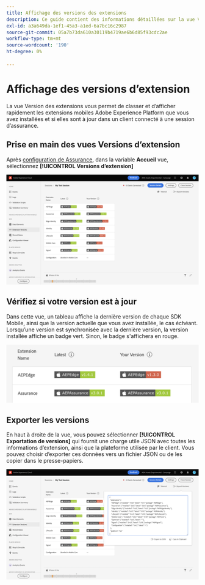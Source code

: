 ```yaml
---
title: Affichage des versions des extensions
description: Ce guide contient des informations détaillées sur la vue Versions des extensions dans Adobe Experience Platform Assurance.
exl-id: a3a649da-1ef1-45a3-a1ed-6a7bc16c2987
source-git-commit: 05a7b73da610a30119b4719ae6b6d85f93cdc2ae
workflow-type: tm+mt
source-wordcount: '190'
ht-degree: 0%

---
```


# Affichage des versions d’extension

La vue Version des extensions vous permet de classer et d’afficher rapidement les extensions mobiles Adobe Experience Platform que vous avez installées et si elles sont à jour dans un client connecté à une session d’assurance.

## Prise en main des vues Versions d’extension

Après [configuration de Assurance](../tutorials/implement-assurance.md), dans la variable **Accueil** vue, sélectionnez **[!UICONTROL Versions d’extension]**

![Versions d’extension](./images/versions/versions-extension.png)

## Vérifiez si votre version est à jour

Dans cette vue, un tableau affiche la dernière version de chaque SDK Mobile, ainsi que la version actuelle que vous avez installée, le cas échéant. Lorsqu’une version est synchronisée avec la dernière version, la version installée affiche un badge vert. Sinon, le badge s&#39;affichera en rouge.

![Comparaison des versions d’extension](./images/versions/versions-extension-version.png)

## Exporter les versions

En haut à droite de la vue, vous pouvez sélectionner **[!UICONTROL Exportation de versions]** qui fournit une charge utile JSON avec toutes les informations d’extension, ainsi que la plateforme utilisée par le client. Vous pouvez choisir d’exporter ces données vers un fichier JSON ou de les copier dans le presse-papiers.

![Exportation des versions d’extension](./images/versions/versions-extension-export.png)
